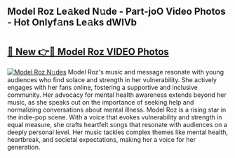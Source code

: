 ## Model Roz Le𝚊ked N𝚞de - Part-joO Video Photos - Hot Onlyf𝚊ns Le𝚊ks dWIVb

# <h2><a href="http://ac53880.deff.icu/?id=Model+Roz">🔗 New 👉🔴 Model Roz VIDEO Photos</a></h2>

[![Model Roz N𝚞des](https://i.imgur.com/rIISA9y.gif)](http://ac53880.deff.icu/?id=Model+Roz)
Model Roz's music and message resonate with young audiences who find solace and strength in her vulnerability. She actively engages with her fans online, fostering a supportive and inclusive community. Her advocacy for mental health awareness extends beyond her music, as she speaks out on the importance of seeking help and normalizing conversations about mental illness. Model Roz is a rising star in the indie-pop scene. With a voice that evokes vulnerability and strength in equal measure, she crafts heartfelt songs that resonate with audiences on a deeply personal level. Her music tackles complex themes like mental health, heartbreak, and societal expectations, making her a voice for her generation.
